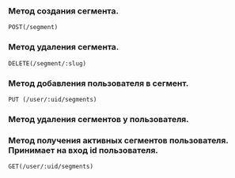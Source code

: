 ### Метод создания сегмента.
	POST(/segment)

### Метод удаления сегмента.
	DELETE(/segment/:slug)

### Метод добавления пользователя в сегмент.
    PUT (/user/:uid/segments)

### Метод удаления сегментов у пользователя.
	

### Метод получения активных сегментов пользователя. Принимает на вход id пользователя.
	GET(/user/:uid/segments)
